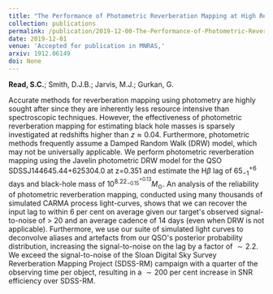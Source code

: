 ```yaml
---
title: "The Performance of Photometric Reverberation Mapping at High Redshift and the Reliability of Damped Random Walk Models"
collection: publications
permalink: /publication/2019-12-00-The-Performance-of-Photometric-Reverberation-Mapping-at-High-Redshift-and-the-Reliability-of-Damped-Random-Walk-Models
date: 2019-12-01
venue: 'Accepted for publication in MNRAS,'
arxiv: 1912.06149
doi: None
---
```

 **Read, S.C.**; Smith, D.J.B.; Jarvis, M.J.; Gurkan, G.

 Accurate methods for reverberation mapping using photometry are highly
sought after since they are inherently less resource intensive than
spectroscopic techniques. However, the effectiveness of photometric
reverberation mapping for estimating black hole masses is sparsely
investigated at redshifts higher than $z\approx0.04$. Furthermore,
photometric methods frequently assume a Damped Random Walk (DRW) model,
which may not be universally applicable. We perform photometric
reverberation mapping using the Javelin photometric DRW model for the
QSO SDSSJ144645.44+625304.0 at z=0.351 and estimate the H$\beta$ lag of
$65^{+6}_{-1}$ days and black-hole mass of
$10^{8.22^{+0.13}_{-0.15}}M_{\odot}$. An analysis of the reliability of
photometric reverberation mapping, conducted using many thousands of
simulated CARMA process light-curves, shows that we can recover the
input lag to within 6 per cent on average given our target's observed
signal-to-noise of \> 20 and an average cadence of 14 days (even when
DRW is not applicable). Furthermore, we use our suite of simulated light
curves to deconvolve aliases and artefacts from our QSO's posterior
probability distribution, increasing the signal-to-noise on the lag by a
factor of $\sim2.2$. We exceed the signal-to-noise of the Sloan Digital
Sky Survey Reverberation Mapping Project (SDSS-RM) campaign with a
quarter of the observing time per object, resulting in a $\sim200$ per
cent increase in SNR efficiency over SDSS-RM.

